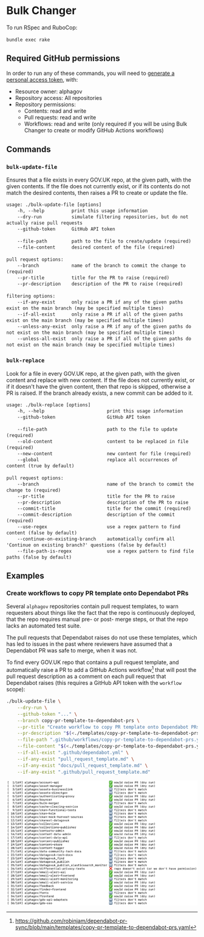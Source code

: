 # Bulk Changer

To run RSpec and RuboCop:

`bundle exec rake`

## Required GitHub permissions

In order to run any of these commands, you will need to [generate a personal access token](https://github.com/settings/personal-access-tokens/new), with:

* Resource owner: alphagov
* Repository access: All repositories
* Repository permissions:
  * Contents: read and write
  * Pull requests: read and write
  * Workflows: read and write (only required if you will be using Bulk Changer to create or modify GitHub Actions workflows)

## Commands

### `bulk-update-file`

Ensures that a file exists in every GOV.UK repo, at the given path, with the given contents. If the file does not currently exist, or if its contents do not match the desired contents, then raises a PR to create or update the file.

```
usage: ./bulk-update-file [options]
    -h, --help          print this usage information
    --dry-run           simulate filtering repositories, but do not actually raise pull requests
    --github-token      GitHub API token

    --file-path         path to the file to create/update (required)
    --file-content      desired content of the file (required)

pull request options:
    --branch            name of the branch to commit the change to (required)
    --pr-title          title for the PR to raise (required)
    --pr-description    description of the PR to raise (required)

filtering options:
    --if-any-exist      only raise a PR if any of the given paths exist on the main branch (may be specified multiple times)
    --if-all-exist      only raise a PR if all of the given paths exist on the main branch (may be specified multiple times)
    --unless-any-exist  only raise a PR if any of the given paths do not exist on the main branch (may be specified multiple times)
    --unless-all-exist  only raise a PR if all of the given paths do not exist on the main branch (may be specified multiple times)
```

### `bulk-replace`

Look for a file in every GOV.UK repo, at the given path, with the given content and replace with new content. If the file does not currently exist, or if it doesn't have the given content, then that repo is skipped, otherwise a PR is raised. If the branch already exists, a new commit can be added to it.

```
usage: ./bulk-replace [options]
    -h, --help                       print this usage information
    --github-token                   GitHub API token

    --file-path                      path to the file to update (required)
    --old-content                    content to be replaced in file (required)
    --new-content                    new content for file (required)
    --global                         replace all occurrences of content (true by default)

pull request options:
    --branch                         name of the branch to commit the change to (required)
    --pr-title                       title for the PR to raise
    --pr-description                 description of the PR to raise
    --commit-title                   title for the commit (required)
    --commit-description             description of the commit (required)
    --use-regex                      use a regex pattern to find content (false by default)
    --continue-on-existing-branch    automatically confirm all 'Continue on existing branch?' questions (false by default)
    --file-path-is-regex             use a regex pattern to find file paths (false by default)
```

## Examples

### Create workflows to copy PR template onto Dependabot PRs

Several `alphagov` repositories contain pull request templates, to warn requesters about things like the fact that the repo is continuously deployed, that the repo requires manual pre- or post- merge steps, or that the repo lacks an automated test suite.

The pull requests that Dependabot raises do not use these templates, which has led to issues in the past where reviewers have assumed that a Dependabot PR was safe to merge, when it was not.

To find every GOV.UK repo that contains a pull request template, and automatically raise a PR to add a GitHub Actions workflow[^workflow] that will post the pull request description as a comment on each pull request that Dependabot raises (this requires a GitHub API token with the `workflow` scope):

```bash
./bulk-update-file \
    --dry-run \
    --github-token "..." \
    --branch copy-pr-template-to-dependabot-prs \
    --pr-title "Create workflow to copy PR template onto Dependabot PRs" \
    --pr-description "$(<./templates/copy-pr-template-to-dependabot-prs.pr-description.md)" \
    --file-path ".github/workflows/copy-pr-template-to-dependabot-prs.yaml" \
    --file-content "$(<./templates/copy-pr-template-to-dependabot-prs.yaml)" \
    --if-all-exist ".github/dependabot.yml" \
    --if-any-exist "pull_request_template.md" \
    --if-any-exist "docs/pull_request_template.md" \
    --if-any-exist ".github/pull_request_template.md"
```

<img alt="Screenshot showing sample command-line output" src="docs/screenshot.png">


[^workflow]: https://github.com/robinjam/dependabot-pr-sync/blob/main/templates/copy-pr-template-to-dependabot-prs.yaml
